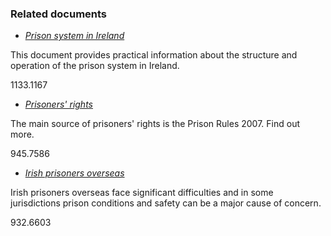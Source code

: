 ###  Related documents

  * [ _Prison system in Ireland_ ](/en/justice/prison-system/prison-system-in-ireland/)

This document provides practical information about the structure and operation
of the prison system in Ireland.

1133.1167

  * [ _Prisoners' rights_ ](/en/justice/prison-system/prisoners-rights/)

The main source of prisoners' rights is the Prison Rules 2007. Find out more.

945.7586

  * [ _Irish prisoners overseas_ ](/en/justice/prison-system/irish-prisoners-overseas/)

Irish prisoners overseas face significant difficulties and in some
jurisdictions prison conditions and safety can be a major cause of concern.

932.6603
